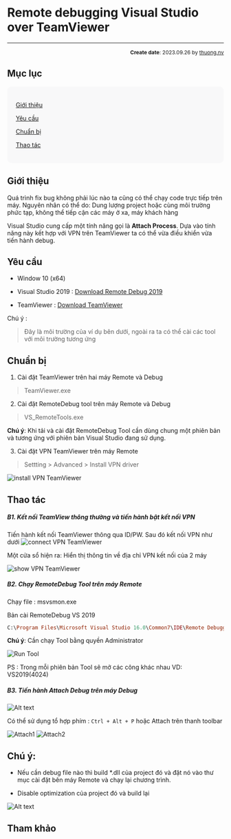 #  Remote debugging Visual Studio over TeamViewer
---
<p style="text-align: right; font-size:12px;">
<b>Create date</b>: 2023.09.26 by <a href="#">thuong.nv</a>
</p>

## Mục lục

<div style="padding:20px; margin-bottom:20px; background-color: #f3f3f587;border-radius: 10px;">

[Giới thiệu](#giới-thiệu) 

[Yêu cầu](#yêu-cầu) 

[Chuẩn bị](#chuẩn-bị) 

[Thao tác](#thao-tác) 
</div>

## Giới thiệu 

Quá trình fix bug không phải lúc nào ta cũng có thể chạy code trực tiếp trên máy. Nguyên nhân có thể do: Dung lượng project hoặc cùng môi trường phức tạp,
không thể tiếp cận các máy ở xa, máy khách hàng

Visual Studio cung cấp một tính năng gọi là **Attach Process**. 
Dựa vào tính năng này kết hợp với VPN trên TeamViewer ta có thể vừa điều khiển vừa tiến hành debug.


## Yêu cầu

- Window 10 (x64)

- Visual Studio 2019 : [Download Remote Debug 2019 ](https://learn.microsoft.com/en-us/visualstudio/debugger/remote-debugging)

- TeamViewer : [Download TeamViewer](https://www.teamviewer.com/)

Chú ý :
> Đây là môi trường của ví dụ bên dưới, ngoài ra ta có thể cài các tool với môi trường tương ứng


## Chuẩn bị
1. Cài đặt TeamViewer trên hai máy Remote và Debug 

> TeamViewer.exe

2. Cài đặt RemoteDebug tool trên máy Remote và Debug

> VS_RemoteTools.exe

**Chú ý**: Khi tải và cài đặt RemoteDebug Tool cần dùng chung một phiên bản và tương ứng với phiên bản Visual Studio đang sử dụng.


3. Cài đặt VPN TeamViewer trên máy Remote

> Settting > Advanced > Install VPN driver

![install VPN TeamViewer](./image/InstallVPN.png)

## Thao tác

##### <b>B1. Kết nối TeamView thông thường và tiến hành bật kết nối VPN </b> <br>
Tiến hành kết nối TeamViewer thông qua ID/PW. Sau đó kết nối VPN như dưới
![connect VPN TeamViewer](./image/ConnectVPNTeamView.png)

Một cửa sổ hiện ra: Hiển thị thông tin về địa chỉ VPN kết nối của 2 máy

![show VPN TeamViewer](./image/ShowVPN.png)

##### <b>B2. Chạy RemoteDebug Tool trên máy Remote </b> <br>

Chạy file : msvsmon.exe 

Bản cài RemoteDebug VS 2019
```ruby
C:\Program Files\Microsoft Visual Studio 16.0\Common7\IDE\Remote Debugger\x64\msvsmon.exe
```


**Chú ý**: Cần chạy Tool bằng quyền Administrator

![Run Tool](./image/RunTool.png)

PS : Trong mỗi phiên bản Tool sẽ mở các công khác nhau VD: VS2019(4024)

##### <b>B3. Tiến hành Attach Debug trên máy Debug </b> <br>

![Alt text](./image/AttachVS.png)

Có thể sử dụng tổ hợp phím : `Ctrl + Alt + P` hoặc Attach trên thanh toolbar

![Attach1](./image/Attach.png)
![Attach2](./image/Attach2.png)

## Chú ý:

- Nếu cần debug file nào thì build *.dll của project đó và đặt nó vào thư mục cài đặt bên máy Remote và chạy lại chương trình.

- Disable optimization của project đó và build lại

![Alt text](./image/DisableOptimize.png)

## Tham khảo


